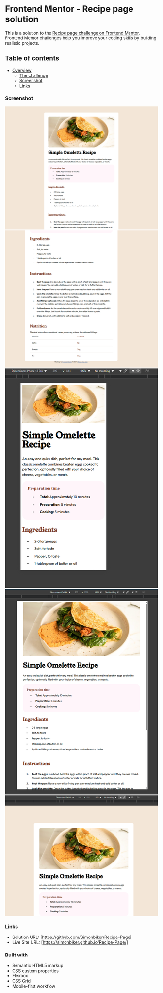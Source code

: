# Frontend Mentor - Recipe page solution

This is a solution to the [Recipe page challenge on Frontend Mentor](https://www.frontendmentor.io/challenges/recipe-page-KiTsR8QQKm). Frontend Mentor challenges help you improve your coding skills by building realistic projects. 

## Table of contents

- [Overview](#overview)
  - [The challenge](#the-challenge)
  - [Screenshot](#screenshot)
  - [Links](#links)

### Screenshot

![Top of desktop](./design/image.png)
![Bottom of desktop](./design/image-1.png)
![iphone view](./design/image-2.png)
![ipad portrait](./design/image-3.png)
![ipad landscape](./design/image-4.png)

### Links

- Solution URL: [https://github.com/Simonbiker/Recipe-Page]
- Live Site URL: [https://simonbiker.github.io/Recipe-Page/]


### Built with

- Semantic HTML5 markup
- CSS custom properties
- Flexbox
- CSS Grid
- Mobile-first workflow

